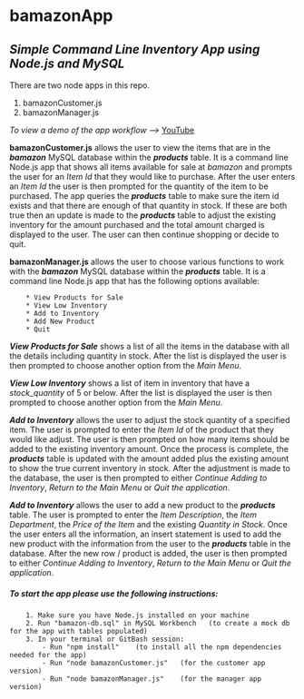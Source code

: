 # bamazonApp
## *Simple Command Line Inventory App using Node.js and MySQL*


There are two node apps in this repo.

1. bamazonCustomer.js
1. bamazonManager.js

_To view a demo of the app workflow -->_ [YouTube](https://youtu.be/Zz_jsAa7WEc)

**bamazonCustomer.js** allows the user to view the items that are in the _**bamazon**_ MySQL database within the _**products**_
	table.  It is a command line Node.js app that shows all items available for sale at _bamazon_ and prompts the user for an
	_Item Id_ that they would like to purchase.  After the user enters an _Item Id_ the user is then prompted for the quantity
	of the item to be purchased.  The app queries the _**products**_ table to make sure the item id exists and that there are
	enough of that quantity in stock.  If these are both true then an update is made to the _**products**_ table to adjust the
	existing inventory for the amount purchased and the total amount charged is displayed to the user.  The user can then 
	continue shopping or decide to quit.

**bamazonManager.js** allows the user to choose various functions to work with the _**bamazon**_ MySQL database within the _**products**_
	table.  It is a command line Node.js app that has the following options available:

		* View Products for Sale
		* View Low Inventory
		* Add to Inventory
		* Add New Product
		* Quit


_**View Products for Sale**_ shows a list of all the items in the database with all the details including quantity in stock.
	After the list is displayed the user is then prompted to choose another option from the _Main Menu_.

_**View Low Inventory**_ shows a list of item in inventory that have a _stock_quantity_ of 5 or below.  After the list is
	displayed the user is then prompted to choose another option from the _Main Menu_.

_**Add to Inventory**_ allows the user to adjust the stock quantity of a specified item.  The user is prompted to enter the
	_Item Id_ of the product that they would like adjust.  The user is then prompted on how many items should be added to 
	the existing inventory amount.  Once the process is complete, the _**products**_ table is updated with the amount added
	plus the existing amount to show the true current inventory in stock.  After the adjustment is made to the database, the
	user is then prompted to either _Continue Adding to Inventory_, _Return to the Main Menu_ or _Quit the application_.

_**Add to Inventory**_ allows the user to add a new product to the _**products**_ table.  The user is prompted to enter the
	_Item Description_, the _Item Department_, the _Price of the Item_ and the existing _Quantity in Stock_.  Once the user
	enters all the information, an insert statement is used to add the new product with the information from the user to the
	_**products**_ table in the database.  After the new row / product is added, the user is then prompted to either 
	_Continue Adding to Inventory_, _Return to the Main Menu_ or _Quit the application_.



##### _To start the app please use the following instructions:_

		1. Make sure you have Node.js installed on your machine
		2. Run "bamazon-db.sql" in MySQL Workbench   (to create a mock db for the app with tables populated)
		3. In your terminal or GitBash session:
			- Run "npm install"    (to install all the npm dependencies needed for the app)
			- Run "node bamazonCustomer.js"   (for the customer app version)
			- Run "node bamazonManager.js"    (for the manager app version)
